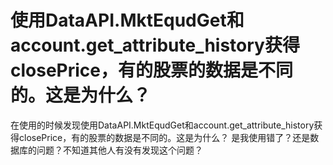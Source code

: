 # 使用DataAPI.MktEqudGet和account.get_attribute_history获得closePrice，有的股票的数据是不同的。这是为什么？

在使用的时候发现使用DataAPI.MktEqudGet和account.get_attribute_history获得closePrice，有的股票的数据是不同的。这是为什么？
是我使用错了？还是数据库的问题？不知道其他人有没有发现这个问题？